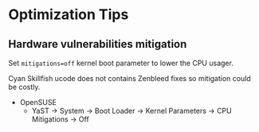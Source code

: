 # Optimization Tips

## Hardware vulnerabilities mitigation

Set `mitigations=off` kernel boot parameter to lower the CPU usager. 

Cyan Skillfish ucode does not contains Zenbleed fixes so mitigation could be costly.

* OpenSUSE
    * YaST -> System -> Boot Loader -> Kernel Parameters -> CPU Mitigations -> Off  
